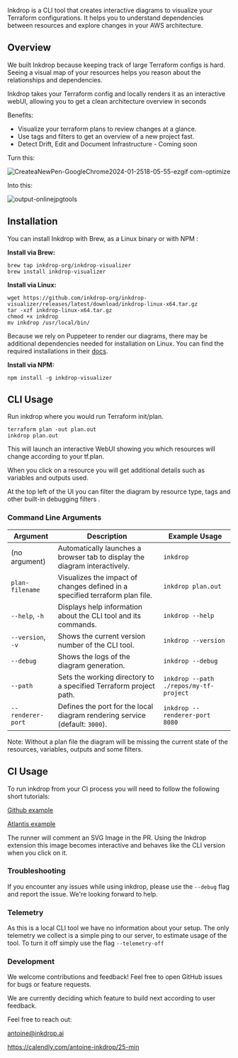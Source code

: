 Inkdrop is a CLI tool that creates interactive diagrams to visualize your Terraform configurations. It helps you to understand dependencies between resources and explore changes in your AWS architecture.

## Overview
We built Inkdrop because keeping track of large Terraform configs is hard. Seeing a visual map of your resources helps you reason about the relationships and dependencies.

Inkdrop takes your Terraform config and locally renders it as an interactive webUI, allowing you to get a clean architecture overview in seconds

Benefits:
- Visualize your terraform plans to review changes at a glance.
- Use tags and filters to get an overview of a new project fast.
- Detect Drift, Edit and Document Infrastructure - Coming soon

Turn this:

![CreateaNewPen-GoogleChrome2024-01-2518-05-55-ezgif com-optimize](https://github.com/inkdrop-org/inkdrop-visualizer/assets/86591160/073fbeb8-d67c-449d-adce-3426bddc9276)

Into this:

![output-onlinejpgtools](https://github.com/inkdrop-org/inkdrop-visualizer/assets/86591160/38eaae22-9d68-430c-99ab-a2d2dd49085c)

## Installation
You can install Inkdrop with Brew, as a Linux binary or with NPM :

**Install via Brew:**

```
brew tap inkdrop-org/inkdrop-visualizer
brew install inkdrop-visualizer
```
**Install via Linux:**

```
wget https://github.com/inkdrop-org/inkdrop-visualizer/releases/latest/download/inkdrop-linux-x64.tar.gz
tar -xzf inkdrop-linux-x64.tar.gz
chmod +x inkdrop
mv inkdrop /usr/local/bin/
```
Because we rely on Puppeteer to render our diagrams, there may be additional dependencies needed for installation on Linux. You can find the required installations in their [docs](https://pptr.dev/troubleshooting#chrome-doesnt-launch-on-linux).

**Install via NPM:**

```
npm install -g inkdrop-visualizer
```
## CLI Usage
Run inkdrop where you would run Terraform init/plan.
```
terraform plan -out plan.out
inkdrop plan.out
```
This will launch an interactive WebUI showing you which resources will change according to your tf.plan.

When you click on a resource you will get additional details such as variables and outputs used. 

At the top left of the UI you can filter the diagram by resource type, tags and other built-in debugging filters . 

### Command Line Arguments

| Argument           | Description                                                           | Example Usage                              |
|--------------------|-----------------------------------------------------------------------|--------------------------------------------|
| (no argument)      | Automatically launches a browser tab to display the diagram interactively.| `inkdrop`                              |
| `plan-filename`   | Visualizes the impact of changes defined in a specified terraform plan file. | `inkdrop plan.out`                  |
| `--help`, `-h`     | Displays help information about the CLI tool and its commands.        | `inkdrop --help`                           |
| `--version`, `-v`  | Shows the current version number of the CLI tool.                     | `inkdrop --version`                        |
| `--debug`          | Shows the logs of the diagram generation.                             | `inkdrop --debug`                          |
| `--path`           | Sets the working directory to a specified Terraform project path.     | `inkdrop --path ./repos/my-tf-project`     |
| `--renderer-port`  | Defines the port for the local diagram rendering service (default: `3000`). | `inkdrop --renderer-port 8080`       |

Note: Without a plan file the diagram will be missing the current state of the resources, variables, outputs and some filters.

## CI Usage

To run inkdrop from your CI process you will need to follow the following short tutorials: 

[Github example](/github-action-integration)

[Atlantis example](/atlantis-integration)

The runner will comment an SVG Image in the PR. Using the Inkdrop extension this image becomes interactive and behaves like the CLI version when you click on it.

### Troubleshooting

If you encounter any issues while using inkdrop, please use the `--debug` flag and report the issue. We're looking forward to help.

### Telemetry
As this is a local CLI tool we have no information about your setup. The only telemetry we collect is a simple ping to our server, to estimate usage of the tool. 
To turn it off simply use the flag `--telemetry-off`

### Development
We welcome contributions and feedback! Feel free to open GitHub issues for bugs or feature requests.

We are currently deciding which feature to build next according to user feedback.

Feel free to reach out:

antoine@inkdrop.ai

https://calendly.com/antoine-inkdrop/25-min
